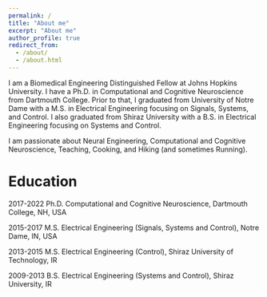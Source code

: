 ```yaml
---
permalink: /
title: "About me"
excerpt: "About me"
author_profile: true
redirect_from: 
  - /about/
  - /about.html
---
```


I am a Biomedical Engineering Distinguished Fellow at Johns Hopkins University. I have a Ph.D. in Computational and Cognitive Neuroscience from Dartmouth College. Prior to that, I graduated from University of Notre Dame with a M.S. in Electrical Engineering focusing on Signals, Systems, and Control. I also graduated from Shiraz University with a B.S. in Electrical Engineering focusing on Systems and Control.  

I am passionate about Neural Engineering, Computational and Cognitive Neuroscience, Teaching, Cooking, and Hiking (and sometimes Running).  

Education
======
2017-2022   Ph.D. Computational and Cognitive Neuroscience, Dartmouth College, NH, USA

2015-2017   M.S. Electrical Engineering (Signals, Systems and Control), Notre Dame, IN, USA

2013-2015   M.S. Electrical Engineering (Control), Shiraz University of Technology, IR

2009-2013   B.S. Electrical Engineering (Systems and Control), Shiraz University, IR
